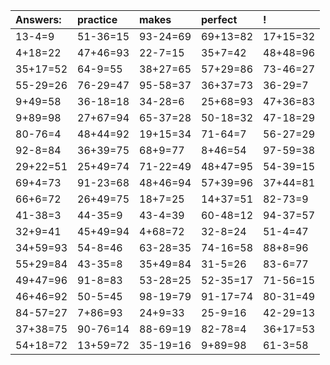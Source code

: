 | Answers: | practice | makes | perfect | ! |
| :--- | :--- | :--- | :--- | :--- |
| 13-4=9 | 51-36=15 | 93-24=69 | 69+13=82 | 17+15=32 | 
| 4+18=22 | 47+46=93 | 22-7=15 | 35+7=42 | 48+48=96 | 
| 35+17=52 | 64-9=55 | 38+27=65 | 57+29=86 | 73-46=27 | 
| 55-29=26 | 76-29=47 | 95-58=37 | 36+37=73 | 36-29=7 | 
| 9+49=58 | 36-18=18 | 34-28=6 | 25+68=93 | 47+36=83 | 
| 9+89=98 | 27+67=94 | 65-37=28 | 50-18=32 | 47-18=29 | 
| 80-76=4 | 48+44=92 | 19+15=34 | 71-64=7 | 56-27=29 | 
| 92-8=84 | 36+39=75 | 68+9=77 | 8+46=54 | 97-59=38 | 
| 29+22=51 | 25+49=74 | 71-22=49 | 48+47=95 | 54-39=15 | 
| 69+4=73 | 91-23=68 | 48+46=94 | 57+39=96 | 37+44=81 | 
| 66+6=72 | 26+49=75 | 18+7=25 | 14+37=51 | 82-73=9 | 
| 41-38=3 | 44-35=9 | 43-4=39 | 60-48=12 | 94-37=57 | 
| 32+9=41 | 45+49=94 | 4+68=72 | 32-8=24 | 51-4=47 | 
| 34+59=93 | 54-8=46 | 63-28=35 | 74-16=58 | 88+8=96 | 
| 55+29=84 | 43-35=8 | 35+49=84 | 31-5=26 | 83-6=77 | 
| 49+47=96 | 91-8=83 | 53-28=25 | 52-35=17 | 71-56=15 | 
| 46+46=92 | 50-5=45 | 98-19=79 | 91-17=74 | 80-31=49 | 
| 84-57=27 | 7+86=93 | 24+9=33 | 25-9=16 | 42-29=13 | 
| 37+38=75 | 90-76=14 | 88-69=19 | 82-78=4 | 36+17=53 | 
| 54+18=72 | 13+59=72 | 35-19=16 | 9+89=98 | 61-3=58 | 
